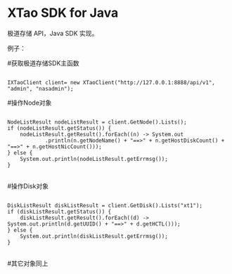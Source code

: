 # XTao SDK for Java
极道存储 API，Java SDK 实现。

例子：

#获取极道存储SDK主函数

<code>
IXTaoClient client= new XTaoClient("http://127.0.0.1:8888/api/v1", "admin", "nasadmin");
</code>

#操作Node对象

<pre>
<code>
NodeListResult nodeListResult = client.GetNode().Lists();
if (nodeListResult.getStatus()) {
	nodeListResult.getResult().forEach((n) -> System.out
			.println(n.getNodeName() + "==>" + n.getHostDiskCount() + "==>" + n.getHostNicCount()));
} else {
	System.out.println(nodeListResult.getErrmsg());
}
</code>
</pre>

#操作Disk对象

<pre>
<code>
DiskListResult diskListResult = client.GetDisk().Lists("xt1");
if (diskListResult.getStatus()) {
	diskListResult.getResult().forEach((d) -> System.out.println(d.getUUID() + "==>" + d.getHCTL()));
} else {
	System.out.println(diskListResult.getErrmsg());
}
</code>
</pre>

#其它对象同上
